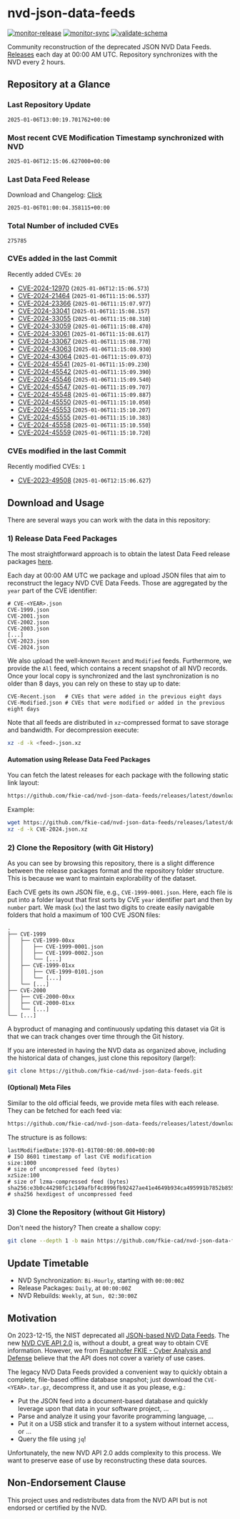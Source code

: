 # nvd-json-data-feeds

[![monitor-release](https://github.com/fkie-cad/nvd-json-data-feeds/actions/workflows/monitor_release.yml/badge.svg)](https://github.com/fkie-cad/nvd-json-data-feeds/actions/workflows/monitor_release.yml)
[![monitor-sync](https://github.com/fkie-cad/nvd-json-data-feeds/actions/workflows/monitor_sync.yml/badge.svg)](https://github.com/fkie-cad/nvd-json-data-feeds/actions/workflows/monitor_sync.yml)
[![validate-schema](https://github.com/fkie-cad/nvd-json-data-feeds/actions/workflows/validate_schema.yml/badge.svg)](https://github.com/fkie-cad/nvd-json-data-feeds/actions/workflows/validate_schema.yml)

Community reconstruction of the deprecated JSON NVD Data Feeds.
[Releases](https://github.com/fkie-cad/nvd-json-data-feeds/releases/latest) each day at 00:00 AM UTC.
Repository synchronizes with the NVD every 2 hours.

## Repository at a Glance

### Last Repository Update

```plain
2025-01-06T13:00:19.701762+00:00
```

### Most recent CVE Modification Timestamp synchronized with NVD

```plain
2025-01-06T12:15:06.627000+00:00
```

### Last Data Feed Release

Download and Changelog: [Click](https://github.com/fkie-cad/nvd-json-data-feeds/releases/latest)

```plain
2025-01-06T01:00:04.358115+00:00
```

### Total Number of included CVEs

```plain
275785
```

### CVEs added in the last Commit

Recently added CVEs: `20`

- [CVE-2024-12970](CVE-2024/CVE-2024-129xx/CVE-2024-12970.json) (`2025-01-06T12:15:06.573`)
- [CVE-2024-21464](CVE-2024/CVE-2024-214xx/CVE-2024-21464.json) (`2025-01-06T11:15:06.537`)
- [CVE-2024-23366](CVE-2024/CVE-2024-233xx/CVE-2024-23366.json) (`2025-01-06T11:15:07.977`)
- [CVE-2024-33041](CVE-2024/CVE-2024-330xx/CVE-2024-33041.json) (`2025-01-06T11:15:08.157`)
- [CVE-2024-33055](CVE-2024/CVE-2024-330xx/CVE-2024-33055.json) (`2025-01-06T11:15:08.310`)
- [CVE-2024-33059](CVE-2024/CVE-2024-330xx/CVE-2024-33059.json) (`2025-01-06T11:15:08.470`)
- [CVE-2024-33061](CVE-2024/CVE-2024-330xx/CVE-2024-33061.json) (`2025-01-06T11:15:08.617`)
- [CVE-2024-33067](CVE-2024/CVE-2024-330xx/CVE-2024-33067.json) (`2025-01-06T11:15:08.770`)
- [CVE-2024-43063](CVE-2024/CVE-2024-430xx/CVE-2024-43063.json) (`2025-01-06T11:15:08.930`)
- [CVE-2024-43064](CVE-2024/CVE-2024-430xx/CVE-2024-43064.json) (`2025-01-06T11:15:09.073`)
- [CVE-2024-45541](CVE-2024/CVE-2024-455xx/CVE-2024-45541.json) (`2025-01-06T11:15:09.230`)
- [CVE-2024-45542](CVE-2024/CVE-2024-455xx/CVE-2024-45542.json) (`2025-01-06T11:15:09.390`)
- [CVE-2024-45546](CVE-2024/CVE-2024-455xx/CVE-2024-45546.json) (`2025-01-06T11:15:09.540`)
- [CVE-2024-45547](CVE-2024/CVE-2024-455xx/CVE-2024-45547.json) (`2025-01-06T11:15:09.707`)
- [CVE-2024-45548](CVE-2024/CVE-2024-455xx/CVE-2024-45548.json) (`2025-01-06T11:15:09.887`)
- [CVE-2024-45550](CVE-2024/CVE-2024-455xx/CVE-2024-45550.json) (`2025-01-06T11:15:10.050`)
- [CVE-2024-45553](CVE-2024/CVE-2024-455xx/CVE-2024-45553.json) (`2025-01-06T11:15:10.207`)
- [CVE-2024-45555](CVE-2024/CVE-2024-455xx/CVE-2024-45555.json) (`2025-01-06T11:15:10.383`)
- [CVE-2024-45558](CVE-2024/CVE-2024-455xx/CVE-2024-45558.json) (`2025-01-06T11:15:10.550`)
- [CVE-2024-45559](CVE-2024/CVE-2024-455xx/CVE-2024-45559.json) (`2025-01-06T11:15:10.720`)


### CVEs modified in the last Commit

Recently modified CVEs: `1`

- [CVE-2023-49508](CVE-2023/CVE-2023-495xx/CVE-2023-49508.json) (`2025-01-06T12:15:06.627`)


## Download and Usage

There are several ways you can work with the data in this repository:

### 1) Release Data Feed Packages

The most straightforward approach is to obtain the latest Data Feed release packages [here](https://github.com/fkie-cad/nvd-json-data-feeds/releases/latest).

Each day at 00:00 AM UTC we package and upload JSON files that aim to reconstruct the legacy NVD CVE Data Feeds.
Those are aggregated by the `year` part of the CVE identifier:

```
# CVE-<YEAR>.json
CVE-1999.json
CVE-2001.json
CVE-2002.json
CVE-2003.json
[...]
CVE-2023.json
CVE-2024.json
```

We also upload the well-known `Recent` and `Modified` feeds.
Furthermore, we provide the `All` feed, which contains a recent snapshot of all NVD records.
Once your local copy is synchronized and the last synchronization is no older than 8 days, you can rely on these to stay up to date:

```plain
CVE-Recent.json   # CVEs that were added in the previous eight days
CVE-Modified.json # CVEs that were modified or added in the previous eight days
```

Note that all feeds are distributed in `xz`-compressed format to save storage and bandwidth.
For decompression execute:

```sh
xz -d -k <feed>.json.xz
```

#### Automation using Release Data Feed Packages

You can fetch the latest releases for each package with the following static link layout:

```sh
https://github.com/fkie-cad/nvd-json-data-feeds/releases/latest/download/CVE-<YEAR>.json.xz
```

Example:

```sh
wget https://github.com/fkie-cad/nvd-json-data-feeds/releases/latest/download/CVE-2024.json.xz
xz -d -k CVE-2024.json.xz
```

### 2) Clone the Repository (with Git History)

As you can see by browsing this repository, there is a slight difference between the release packages format and the repository folder structure.
This is because we want to maintain explorability of the dataset.

Each CVE gets its own JSON file, e.g., `CVE-1999-0001.json`.
Here, each file is put into a folder layout that first sorts by CVE `year` identifier part and then by `number` part.
We mask (`xx`) the last two digits to create easily navigable folders that hold a maximum of 100 CVE JSON files:

```plain
.
├── CVE-1999
│   ├── CVE-1999-00xx
│   │   ├── CVE-1999-0001.json
│   │   ├── CVE-1999-0002.json
│   │   └── [...]
│   ├── CVE-1999-01xx
│   │   ├── CVE-1999-0101.json
│   │   └── [...]
│   └── [...]
├── CVE-2000
│   ├── CVE-2000-00xx
│   ├── CVE-2000-01xx
│   └── [...]
└── [...]
```

A byproduct of managing and continuously updating this dataset via Git is that we can track changes over time through the Git history.

If you are interested in having the NVD data as organized above, including the historical data of changes, just clone this repository (large!):

```sh
git clone https://github.com/fkie-cad/nvd-json-data-feeds.git
```

#### (Optional) Meta Files

Similar to the old official feeds, we provide meta files with each release. They can be fetched for each feed via:

```sh
https://github.com/fkie-cad/nvd-json-data-feeds/releases/latest/download/CVE-<YEAR>.meta
```

The structure is as follows:

```plain
lastModifiedDate:1970-01-01T00:00:00.000+00:00                          # ISO 8601 timestamp of last CVE modification
size:1000                                                               # size of uncompressed feed (bytes)
xzSize:100                                                              # size of lzma-compressed feed (bytes)
sha256:e3b0c44298fc1c149afbf4c8996fb92427ae41e4649b934ca495991b7852b855 # sha256 hexdigest of uncompressed feed
```

### 3) Clone the Repository (without Git History)

Don't need the history? Then create a shallow copy:

```sh
git clone --depth 1 -b main https://github.com/fkie-cad/nvd-json-data-feeds.git
```


## Update Timetable

* NVD Synchronization: `Bi-Hourly`, starting with `00:00:00Z`
* Release Packages: `Daily`, at `00:00:00Z`
* NVD Rebuilds: `Weekly`, at `Sun, 02:30:00Z`


## Motivation

On 2023-12-15, the NIST deprecated all [JSON-based NVD Data Feeds](https://nvd.nist.gov/vuln/data-feeds#divRetirementBanner-1).
The new [NVD CVE API 2.0](https://nvd.nist.gov/developers/vulnerabilities) is, without a doubt, a great way to obtain CVE information.
However, we from [Fraunhofer FKIE - Cyber Analysis and Defense](https://www.fkie.fraunhofer.de/en/departments/cad.html) believe that the API does not cover a variety of use cases.

The legacy NVD Data Feeds provided a convenient way to quickly obtain a complete, file-based offline database snapshot; just download the `CVE-<YEAR>.tar.gz`, decompress it, and use it as you please, e.g.:

- Put the JSON feed into a document-based database and quickly leverage upon that data in your software project, ...
- Parse and analyze it using your favorite programming language, ...
- Put it on a USB stick and transfer it to a system without internet access, or ...
- Query the file using `jq`!

Unfortunately, the new NVD API 2.0 adds complexity to this process.
We want to preserve ease of use by reconstructing these data sources.

## Non-Endorsement Clause

This project uses and redistributes data from the NVD API but is not endorsed or certified by the NVD.